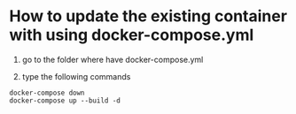 # How to update the existing container with using docker-compose.yml

1. go to the folder where have docker-compose.yml

2. type the following commands

```
docker-compose down
docker-compose up --build -d
```
